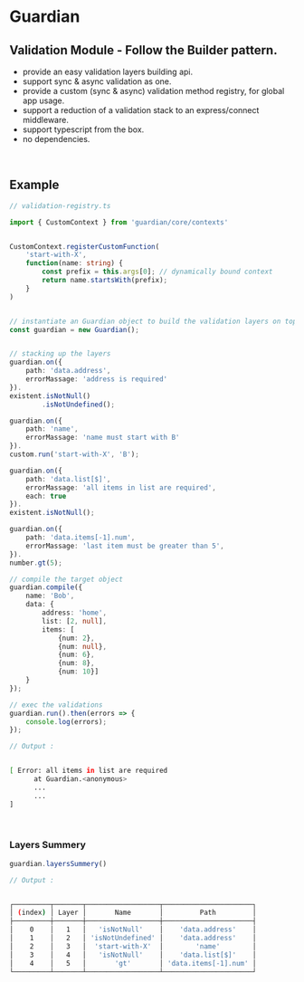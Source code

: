

# Guardian

## Validation Module - Follow the Builder pattern.   

* provide an easy validation layers building api.
* support sync & async validation as one.
* provide a custom (sync & async) validation method registry, for global app usage. 
* support a reduction of a validation stack to an express/connect middleware.
* support typescript from the box.
* no dependencies.

<br>

## Example 


```ts
// validation-registry.ts

import { CustomContext } from 'guardian/core/contexts'


CustomContext.registerCustomFunction(
    'start-with-X', 
    function(name: string) { 
        const prefix = this.args[0]; // dynamically bound context
        return name.startsWith(prefix);
    }
)
```

```ts

// instantiate an Guardian object to build the validation layers on top.
const guardian = new Guardian(); 


// stacking up the layers
guardian.on({ 
    path: 'data.address', 
    errorMassage: 'address is required' 
}).        
existent.isNotNull()
        .isNotUndefined();

guardian.on({ 
    path: 'name',                 
    errorMassage: 'name must start with B' 
}).        
custom.run('start-with-X', 'B');

guardian.on({ 
    path: 'data.list[$]',         
    errorMassage: 'all items in list are required',
    each: true 
}). 
existent.isNotNull();

guardian.on({ 
    path: 'data.items[-1].num',   
    errorMassage: 'last item must be greater than 5', 
}).
number.gt(5);

// compile the target object
guardian.compile({ 
    name: 'Bob', 
    data: { 
        address: 'home', 
        list: [2, null], 
        items: [
            {num: 2}, 
            {num: null}, 
            {num: 6}, 
            {num: 8}, 
            {num: 10}]
    } 
});

// exec the validations
guardian.run().then(errors => {
    console.log(errors);
});

// Output : 

```


```sh

[ Error: all items in list are required
      at Guardian.<anonymous>
      ...
      ...
]

```

<br>

### Layers Summery

```ts
guardian.layersSummery()

// Output : 

```

```sh

┌─────────┬───────┬──────────────────┬──────────────────────┐
│ (index) │ Layer │       Name       │         Path         │
├─────────┼───────┼──────────────────┼──────────────────────┤
│    0    │   1   │   'isNotNull'    │    'data.address'    │
│    1    │   2   │ 'isNotUndefined' │    'data.address'    │
│    2    │   3   │  'start-with-X'  │        'name'        │
│    3    │   4   │   'isNotNull'    │    'data.list[$]'    │
│    4    │   5   │       'gt'       │ 'data.items[-1].num' │
└─────────┴───────┴──────────────────┴──────────────────────┘

```


